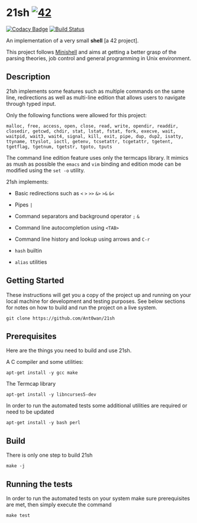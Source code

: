 # 21sh [![42](https://i.imgur.com/9NXfcit.jpg)](i.imgur.com/9NXfcit.jpg)
[![Codacy Badge](https://api.codacy.com/project/badge/Grade/d9485b7923204fa3b69323aee56e4506)](https://www.codacy.com/manual/antoinepaulbarthelemy/42sh?utm_source=github.com&amp;utm_medium=referral&amp;utm_content=Ant0wan/42sh&amp;utm_campaign=Badge_Grade) [![Build Status](https://travis-ci.org/Ant0wan/21sh.svg?branch=master)](https://travis-ci.org/Ant0wan/21sh)

An implementation of a very small **shell** [a 42 project].

This project follows [Minishell](https://github.com/Ant0wan/Minishell) and aims at getting a better grasp of the parsing theories, job control and general programming in Unix environment.

## Description

21sh implements some features such as multiple commands on the same line, redirections as well as multi-line edition that allows users to navigate through typed input.

Only the following functions were allowed for this project:
```
malloc, free, access, open, close, read, write, opendir, readdir, closedir, getcwd, chdir, stat, lstat, fstat, fork, execve, wait, waitpid, wait3, wait4, signal, kill, exit, pipe, dup, dup2, isatty, ttyname, ttyslot, ioctl, getenv, tcsetattr, tcgetattr, tgetent, tgetflag, tgetnum, tgetstr, tgoto, tputs
```

The command line edition feature uses only the termcaps library. It mimics as mush as possible the `emacs` and `vim` binding and edition mode can be modified using the `set -o` utility.

21sh implements:

- Basic redirections such as `<` `>` `>>` `&>` `>&` `&<`

- Pipes `|`

- Command separators and background operator `;` `&`

- Command line autocompletion using `<TAB>`

- Command line history and lookup using arrows and `C-r`

- `hash` builtin

- `alias` utilities


## Getting Started

These instructions will get you a copy of the project up and running on your local machine for development and testing purposes. See below sections for notes on how to build and run the project on a live system.

```shell=
git clone https://github.com/Ant0wan/21sh
```


## Prerequisites

Here are the things you need to build and use 21sh.

A C compiler and some utilities:
```shell=
apt-get install -y gcc make
```

The Termcap library
```shell=
apt-get install -y libncurses5-dev
```

In order to run the automated tests some additional utilities are required or need to be updated
```shell=
apt-get install -y bash perl
```


## Build

There is only one step to build 21sh

```shell=
make -j
```


## Running the tests

In order to run the automated tests on your system make sure prerequisites are met, then simply execute the command
```shell=
make test
```
